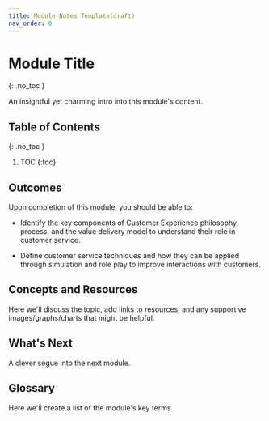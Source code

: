 ```yaml
---
title: Module Notes Template(draft)
nav_order: 0
---
```


<!-- prettier-ignore-start -->

# Module Title
{: .no_toc }

An insightful yet charming intro into this module's content. 

## Table of Contents
{: .no_toc }

1. TOC
{:toc}

<!-- prettier-ignore-end -->

## Outcomes

Upon completion of this module, you should be able to:

- Identify the key components of Customer Experience philosophy, process, and the value delivery model to understand their role in customer service.

- Define customer service techniques and how they can be applied through simulation and role play to improve interactions with customers.

## Concepts and Resources

Here we'll discuss the topic, add links to resources, and any supportive images/graphs/charts that might be helpful.

## What's Next

A clever segue into the next module.

## Glossary

Here we'll create a list of the module's key terms
